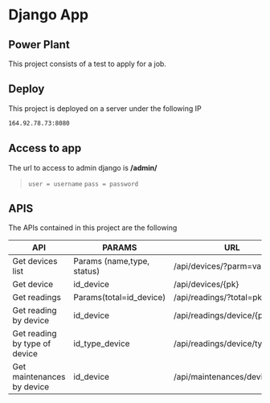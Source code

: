 # Django App
## Power Plant

This project consists of a test to apply for a job.

## Deploy
This project is deployed on a server under the following IP
```sh
164.92.78.73:8080
```

## Access to app
The url to access to admin django is **/admin/**
 >`user = username`
> `pass = password`

## APIS
The APIs contained in this project are the following

| API | PARAMS | URL |
| ------ | ------ | ------ |
| Get devices list | Params (name,type, status) | /api/devices/?parm=value |
| Get device | id_device  | /api/devices/{pk} |
| Get readings| Params(total=id_device)  | /api/readings/?total=pk |
| Get reading by device | id_device | /api/readings/device/{pk} |
| Get reading by type of device | id_type_device| /api/readings/device/type/{pk} |
| Get maintenances by device | id_device| /api/maintenances/device/{pk} |

